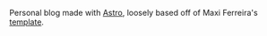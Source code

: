 Personal blog made with [Astro](https://astro.build), loosely based off of Maxi Ferreira's [template](https://github.com/Charca/astro-blog-template).
